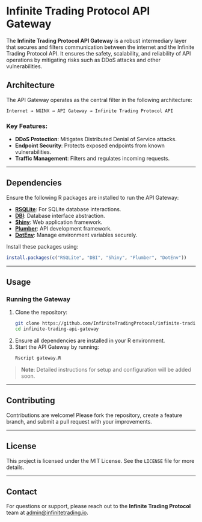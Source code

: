 # **Infinite Trading Protocol API Gateway**

The **Infinite Trading Protocol API Gateway** is a robust intermediary layer that secures and filters communication between the internet and the Infinite Trading Protocol API. It ensures the safety, scalability, and reliability of API operations by mitigating risks such as DDoS attacks and other vulnerabilities.


## **Architecture**

The API Gateway operates as the central filter in the following architecture:

```
Internet → NGINX → API Gateway → Infinite Trading Protocol API
```

### Key Features:
- **DDoS Protection**: Mitigates Distributed Denial of Service attacks.
- **Endpoint Security**: Protects exposed endpoints from known vulnerabilities.
- **Traffic Management**: Filters and regulates incoming requests.

---

## **Dependencies**

Ensure the following R packages are installed to run the API Gateway:

- **[RSQLite](https://cran.r-project.org/package=RSQLite)**: For SQLite database interactions.
- **[DBI](https://cran.r-project.org/package=DBI)**: Database interface abstraction.
- **[Shiny](https://cran.r-project.org/package=Shiny)**: Web application framework.
- **[Plumber](https://cran.r-project.org/package=Plumber)**: API development framework.
- **[DotEnv](https://cran.r-project.org/package=DotEnv)**: Manage environment variables securely.

Install these packages using:
```R
install.packages(c("RSQLite", "DBI", "Shiny", "Plumber", "DotEnv"))
```

---

## **Usage**

### **Running the Gateway**
1. Clone the repository:
   ```bash
   git clone https://github.com/InfiniteTradingProtocol/infinite-trading-api-gateway.git
   cd infinite-trading-api-gateway
   ```
2. Ensure all dependencies are installed in your R environment.
3. Start the API Gateway by running:
   ```bash
   Rscript gateway.R
   ```

> **Note**: Detailed instructions for setup and configuration will be added soon.

---

## **Contributing**

Contributions are welcome! Please fork the repository, create a feature branch, and submit a pull request with your improvements.

---

## **License**

This project is licensed under the MIT License. See the `LICENSE` file for more details.

---

## **Contact**

For questions or support, please reach out to the **Infinite Trading Protocol** team at [admin@infinitetrading.io](mailto:admin@infinitetrading.io).
```
